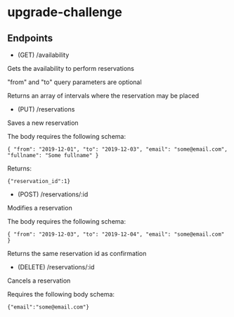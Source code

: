 # upgrade-challenge

## Endpoints

* (GET) /availability

Gets the availability to perform reservations

"from" and "to" query parameters are optional

Returns an array of intervals where the reservation may be placed

* (PUT) /reservations

Saves a new reservation

The body requires the following schema:

``
{ "from": "2019-12-01",
  "to": "2019-12-03",
  "email": "some@email.com",
  "fullname": "Some fullname"
}
``

Returns:

``
{"reservation_id":1}
``

* (POST) /reservations/:id

Modifies a reservation

The body requires the following schema:

``
{ "from": "2019-12-03",
  "to": "2019-12-04",
  "email": "some@email.com"
}
``

Returns the same reservation id as confirmation

* (DELETE) /reservations/:id

Cancels a reservation

Requires the following body schema:

``
{"email":"some@email.com"}
``